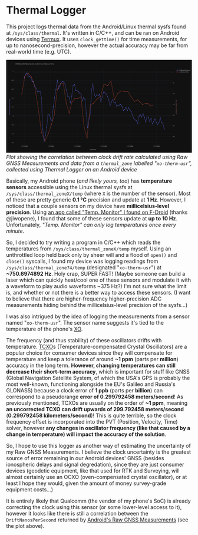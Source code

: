 # Thermal Logger

This project logs thermal data from the Android/Linux thermal sysfs found at `/sys/class/thermal`. It's written in C/C++, and can be ran on Android devices using [Termux](https://termux.com/). It uses `clock_gettime()` for time measurements, for up to nanosecond-precision, however the actual accuracy may be far from real-world time (e.g. UTC).

![A plot demonstrating the correlation between clock drift rate calculated using GNSS measurements and data from a thermal zone collected using Thermal Logger](Thermal-Logger_GNSS_XO.png)
_Plot showing the correlation between clock drift rate calculated using Raw GNSS Measurements and data from a `thermal_zone` labelled "`xo-therm-usr`", collected using Thermal Logger on an Android device_

 Basically, my Android phone (_and likely yours, too_) has **temperature sensors** accessible using the Linux thermal sysfs at `/sys/class/thermal_zoneX/temp` (where `X` is the number of the sensor). Most of these are pretty generic **0.1 ℃** precision and update at **1 Hz**. However, I noticed that a couple sensors on my device have **millicelsius-level precision**. Using [an app called "Temp. Monitor" I found on F-Droid](https://f-droid.org/en/packages/com.gmail.jiwopene.temperature/) (thanks @jiwopene), I found that some of these sensors update at **up to 10 Hz**. Unfortunately, _"Temp. Monitor" can only log temperatures once every minute_.

So, I decided to try writing a program in C/C++ which reads the temperatures from `/sys/class/thermal_zoneX/temp` myself. Using an unthrottled loop held back only by sheer will and a flood of `open()` and `close()` syscalls, I found my device was logging readings from `/sys/class/thermal_zone74/temp` (designated "`xo-therm-usr`") at **~750.6974892 Hz**. Holy crap, SUPER FAST! (Maybe someone can build a laser which can quickly heat/cool one of these sensors and modulate it with a waveform to play audio waveforms ~375 Hz?) I'm not sure what the limit is, and whether or not there is a better way to access these sensors. (I want to believe that there are higher-frequency higher-precision ADC measurements hiding behind the millicelsius-level precision of the sysfs...)

I was also intrigued by the idea of logging the measurements from a sensor named "`xo-therm-usr`". The sensor name suggests it's tied to the temperature of the phone's [XO](https://en.wikipedia.org/wiki/Crystal_oscillator).

The frequency (and thus stability) of these oscillators drifts with temperature. [TCXO](https://en.wikipedia.org/wiki/Crystal_oscillator#Temperature)s (Temperature-compensated Crystal Oscillators) are a popular choice for consumer devices since they will compensate for temperature and keep a tolerance of around **~1 ppm** (parts per **million**) accuracy in the long term. **However, changing temperatures can still decrease their short-term accuracy**, which is important for stuff like GNSS (Global Navigation Satellite System, of which the USA's GPS is probably the most well-known, functioning alongside the EU's Galileo and Russia's GLONASS) because a clock error of **1 ppb** (parts per **billion**) can correspond to a pseudorange **error of 0.299792458 meters/second**! As previously mentioned, TCXOs are usually on the order of **~1 ppm**, meaning **an uncorrected TCXO can drift upwards of 299.792458 meters/second** (**0.299792458 kilometers/second**)! This is quite terrible, so the clock frequency offset is incorporated into the PVT (Position, Velocity, Time) solver, however **any changes in oscillator frequency (like that caused by a change in temperature) will impact the accuracy of the solution**.

So, I hope to use this logger as another way of estimating the uncertainty of my Raw GNSS Measurements. I believe the clock uncertainty is the greatest source of error remaining in our Android devices' GNSS (besides ionospheric delays and signal degredation), since they are  just consumer devices (geodetic equipment, like that used for RTK and Surveying, will almost certainly use an OCXO (oven-compensated crystal oscillator), or at least I hope they would, given the amount of money survey-grade equipment costs...)

It is entirely likely that Qualcomm (the vendor of my phone's SoC) is already correcting the clock using this sensor (or some lower-level access to it), however it looks like there is still a correlation between the `DriftNanosPerSecond` returned by [Android's Raw GNSS Measurements](https://developer.android.com/develop/sensors-and-location/sensors/gnss) (see the plot above).
